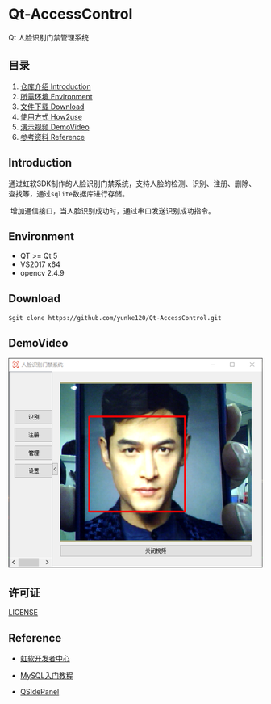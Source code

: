 # Qt-AccessControl
Qt 人脸识别门禁管理系统

## 目录

1. [仓库介绍 Introduction](https://github.com/yunke120/Qt-AccessControl#introduction)
2. [所需环境 Environment](https://github.com/yunke120/Qt-AccessControl#environment)
3. [文件下载 Download](https://github.com/yunke120/Qt-AccessControl#download)
4. [使用方式 How2use](https://github.com/yunke120/Qt-AccessControl#how2use)
5. [演示视频 DemoVideo](https://github.com/yunke120/Qt-AccessControl#demovideo)
6. [参考资料 Reference](https://github.com/yunke120/Qt-AccessControl#reference)

## Introduction

​		通过虹软SDK制作的人脸识别门禁系统，支持人脸的检测、识别、注册、删除、查找等，通过`sqlite`数据库进行存储。

​		增加通信接口，当人脸识别成功时，通过串口发送识别成功指令。

## Environment

- QT >= Qt 5
- VS2017 x64
- opencv 2.4.9

## Download

```shell
$git clone https://github.com/yunke120/Qt-AccessControl.git
```



## DemoVideo

![image-20230223192936951](figures/image-20230223192936951.png)

## 许可证

[LICENSE](https://github.com/yunke120/Qt-AccessControl/blob/main/LICENSE)

## Reference

- [虹软开发者中心](https://ai.arcsoft.com.cn/ucenter/resource/build/index.html)

- [MySQL入门教程](https://www.cnblogs.com/mr-wid/archive/2013/05/09/3068229.html)

- [QSidePanel](https://github.com/inobelar/QSidePanel)

  

